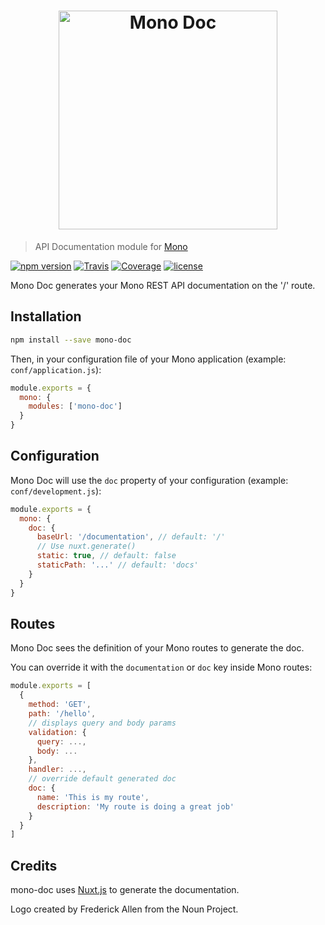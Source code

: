<h1 align="center"><img src="https://user-images.githubusercontent.com/904724/31045465-fb13c3f0-a5e4-11e7-8893-6044908700bb.png" width="350" alt="Mono Doc"/></h1>

> API Documentation module for [Mono](https://github.com/terrajs/mono)

[![npm version](https://img.shields.io/npm/v/mono-doc.svg)](https://www.npmjs.com/package/mono-doc)
[![Travis](https://img.shields.io/travis/terrajs/mono-doc/master.svg)](https://travis-ci.org/terrajs/mono-doc)
[![Coverage](https://img.shields.io/codecov/c/github/terrajs/mono-doc/master.svg)](https://codecov.io/gh/terrajs/mono-doc.js)
[![license](https://img.shields.io/github/license/terrajs/mono-doc.svg)](https://github.com/terrajs/mono-doc/blob/master/LICENSE)

Mono Doc generates your Mono REST API documentation on the '/' route.

## Installation

```bash
npm install --save mono-doc
```

Then, in your configuration file of your Mono application (example: `conf/application.js`):

```js
module.exports = {
  mono: {
    modules: ['mono-doc']
  }
}
```

## Configuration

Mono Doc will use the `doc` property of your configuration (example: `conf/development.js`):

```js
module.exports = {
  mono: {
    doc: {
      baseUrl: '/documentation', // default: '/'
      // Use nuxt.generate()
      static: true, // default: false
      staticPath: '...' // default: 'docs'
    }
  }
}
```

## Routes

Mono Doc sees the definition of your Mono routes to generate the doc.

You can override it with the `documentation` or `doc` key inside Mono routes:

```js
module.exports = [
  {
    method: 'GET',
    path: '/hello',
    // displays query and body params
    validation: {
      query: ...,
      body: ...
    },
    handler: ...,
    // override default generated doc
    doc: {
      name: 'This is my route',
      description: 'My route is doing a great job'
    }
  }
]
```

## Credits

mono-doc uses [Nuxt.js](https://nuxtjs.org/) to generate the documentation.

Logo created by Frederick Allen from the Noun Project.
